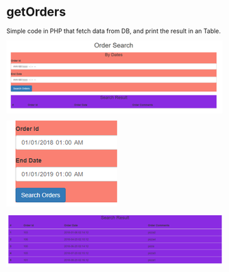 # getOrders
Simple code in PHP that fetch data from DB, and print the result in an Table.


![alt text](https://github.com/AmirLavi2/getOrders/blob/master/order_search_1.PNG)

![alt text](https://github.com/AmirLavi2/getOrders/blob/master/order_search_2.PNG)

![alt text](https://github.com/AmirLavi2/getOrders/blob/master/order_search_3.PNG)
